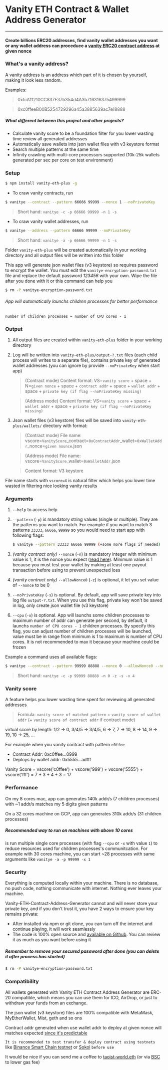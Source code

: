 # Vanity ETH Contract & Wallet Address Generator
---
#### Create billions ERC20 addresses, find vanity wallet addresses you want or any wallet address can proceduce a [vanity ERC20 contract address](https://ethereum.stackexchange.com/questions/760/how-is-the-address-of-an-ethereum-contract-computed) at given nonce

### What's a vanity address?
A vanity address is an address which part of it is chosen by yourself, making it look less random.

Examples:
> 0xfcA11210CC837F37b354d4A3b716316375499999

> 0xc0ffeeB00B5254729296a45a3885639ac7e18888

##### What different between this project and other projects?
- Calculate vanity score to be a foundation filter for you lower wasting time review all generated addresses
- Automatically save wallets into json wallet files with v3 keystore format
- Search multiple patterns at the same time
- Infinity crawling with multi-core processors supported (10k-25k wallets generated per sec per core on test environment)

### Setup
```sh
$ npm install vanity-eth-plus -g
```

- To craw vanity contracts, run
```sh
$ vanitye --contract --pattern 66666 99999 --nonce 1 --noPrivateKey
```
> Short hand: `vanitye -c -p 66666 99999 -n 1 -s`

- To craw vanity wallet addresses, run
```sh
$ vanitye --address --pattern 66666 99999 --noPrivateKey
```
> Short hand: `vanitye -a -p 66666 99999 -n 1 -s`

Folder `vanity-eth-plus` will be created automatically in your working directory and all output files will be written into this folder

This app will generate json wallet files (v3 keystore) so requires password to encrypt the wallet. You must edit the `vanitye-encryption-password.txt` file and replace the default password _123456_ with your own. Wipe the file after you done with it or this command can help you
```sh
$ rm -P vanitye-encryption-password.txt
```

###### App will automatically launchs children processes for better performance
    number of children processes = number of CPU cores - 1

### Output
1. All output files are created within `vanity-eth-plus` folder in your working directory
2. Log will be written into `vanity-eth-plus/output-?.txt` files (each child process will writes to a separate file), contains private key of generated wallet addresses (you can ignore by provide `--noPrivateKey` when start app)
    > (Contract mode) Content format: VS=`vanity score` + space + N=`given nonce` + space + `contract addr` + space + `wallet addr` + space + `private key (if flag --noPrivateKey missing)`

    > (Address mode) Content format: VS=`vanity score` + space + `wallet addr` + space + `private key (if flag --noPrivateKey missing)`
2. Json wallet files (v3 keystore) files will be saved into `vanity-eth-plus/wallets/` directory with format:
    > (Contract mode) File name: vscore=`VanityScore`_contract=`0xContractAddr`_wallet=`0xWalletAddr`_nonce=`given nounce`.json

    > (Address mode) File name: vscore=`VanityScore`_wallet=`0xWalletAddr`.json

    > Content format: V3 keystore

File name starts with `vscore=X` is natural filter which helps you lower time wasted in filtering nice looking vanity results

### Arguments

1. `--help` to access help

2. `--pattern` (`-p`) is mandatory string values (single or multiple). They are the patterns you want to match. For example if you want to match 3 patterns `33333`, `66666`, `99999` so you would need to start app with following flags:
    ```sh
    $ vanitye --pattern 33333 66666 99999 (+some more flags if needed)
    ```

3. _(vanity contract only)_ `--nonce` (`-n`) is mandatory integer with minimum value is 1, it is the nonce you expect ([read here](https://ethereum.stackexchange.com/questions/760/how-is-the-address-of-an-ethereum-contract-computed)). Minimum value is 1 because you must test your wallet by making at least one payout transaction before using to prevent unexpected loss

4. _(vanity contract only)_ `--allowNonce0` (`-z`) is optional, it let you set value of `--nonce` to be 0

5. `--noPrivateKey` (`-s`) is optional. By default, app will save private key into log file `output-?.txt`. When you use this flag, private key won't be saved in log, only create json wallet file (v3 keystore)

6. `--cpu` (`-x`) is optional. App will launchs some children processes to maximum number of addr can generate per second, by default, it launchs `number of CPU cores - 1` children processes. By specify this flag, you can adjust number of children processes will be launched, value must be in range from minimum is 1 to maximum is number of CPU cores. It is not recommended to max it because your machine could be frozen

Example a command uses all available flags:
```sh
$ vanitye --contract --pattern 99999 88888 --nonce 0 --allowNonce0 --noPrivateKey --cpu 4
```

> Short hand: `vanitye -c -p 99999 88888 -n 0 -z -s -x 4`
    
### Vanity score
A feature helps you lower wasting time spent for reviewing all generated addresses

> Formula: `vanity score of matched pattern` + `vanity score of wallet addr` (+ `vanity score of contract addr` if contract mode)

virtual score by length: 1/2 → 0, 3/4/5 → 3/4/5, 6 → 7, 7 → 10, 8 → 14, 9 → 19, 10 → 25, ...

For example when you vanity contract with pattern `c0ffee`
- Contract Addr: 0xc0ffee...0999
- Deploys by wallet addr: 0x5555...adfff

Vanity Score = vscore('c0ffee') + vscore('999') + vscore('5555') + vscore('fff') = 7 + 3 + 4 + 3 = 17

### Performance
On my 8 cores mac, app can generates 140k addr/s (7 children processes) with ~1 addr/s matches my 5 digits given patterns

On a 32 cores machine on GCP, app can generates 310k addr/s (31 children processes)

##### Recommended way to run on machines with above 10 cores
is run multiple single core processes (with flag `--cpu` or `-x` with value `1`) to reduce resources used for children processes's communitcation. For example with 30 cores machine, you can start ~28 processes with same arguments like `vanitye -a -p 99999 -x 1`

### Security
Everything is computed locally within your machine. There is no database, no push code, nothing communicate with internet. Nothing ever leaves your machine.

Vanity-ETH-Contract-Address-Generator cannot and will never store your private key, and if you don't trust it, you have 2 ways to ensure your key remains private:
- After installed via npm or git clone, you can turn off the internet and continue playing, it will work seamlessly
- The code is 100% open source and [available on Github](https://github.com/TaoistWorld/Vanity-ETH-Contract-Address-Generator). You can review it as much as you want before using it

##### Remember to remove your secured password after done (you can delete it after process has started)

```sh
$ rm -P vanitye-encryption-password.txt
```

### Compatibility
All wallets generated with Vanity ETH Contract Address Generator are ERC-20 compatible, which means you can use them for ICO, AirDrop, or just to withdraw your funds from an exchange.

The json wallet (v3 keystore) files are 100% compatible with MetaMask, MyEtherWallet, Mist, geth and so ons

Contract addr generated when use wallet addr to deploy at given nonce will matches expected [since it's predictable](https://ethereum.stackexchange.com/questions/760/how-is-the-address-of-an-ethereum-contract-computed)

`It is recommended to test transfer & deploy contract using testnets` like [Binance Smart Chain testnet](https://testnet.binance.org/faucet-smart) or [Sokol](https://faucet.poa.network/) `before use`

It would be nice if you can send me a coffee to [taoist-world.eth](https://etherscan.io/address/0xfca11210cc837f37b354d4a3b716316375499999) (or via [BSC](https://bscscan.com/address/0xfcA11210CC837F37b354d4A3b716316375499999) to lower gas fee)